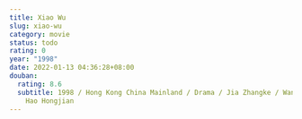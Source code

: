 ```yaml
---
title: Xiao Wu
slug: xiao-wu
category: movie
status: todo
rating: 0
year: "1998"
date: 2022-01-13 04:36:28+08:00
douban:
  rating: 8.6
  subtitle: 1998 / Hong Kong China Mainland / Drama / Jia Zhangke / Wang Hongwei
    Hao Hongjian
---
```



